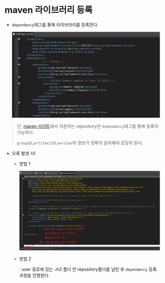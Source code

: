 # maven 라이브러리 등록

* `dependency`태그를 통해 라이브러리를 등록한다.

  <img src="images/pom.png" style="zoom: 75%;" />

> 단, [maven 사이트](https://mvnrepository.com/)에서 지원하는 repository만 `dependency`태그를 통해 등록이 가능하다.
>
> `groupId`,`artifactId`,`version`의 정보가 정확히 일치해야 로딩이 된다.

* 오류 발생 시!

  * 방법 1
  
    ![](images/설정파일.png)
  
  * 방법 2
  
    : user 경로에 있는 .m2 폴더 안 repository폴더를 날린 후 `dependency` 등록 과정을 진행한다.